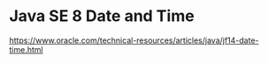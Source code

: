 # Java SE 8 Date and Time

https://www.oracle.com/technical-resources/articles/java/jf14-date-time.html